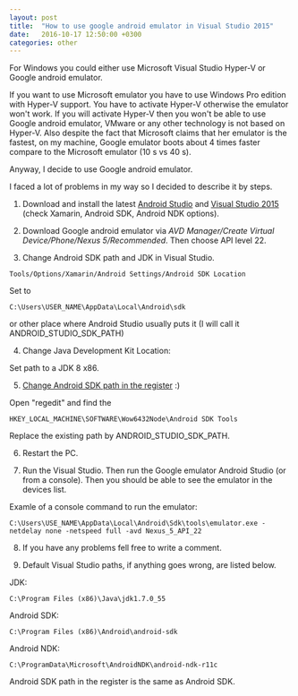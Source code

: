 ```yaml
---
layout: post
title:  "How to use google android emulator in Visual Studio 2015"
date:   2016-10-17 12:50:00 +0300
categories: other
---
```


For Windows you could either use Microsoft Visual Studio Hyper-V or Google android emulator. 

If you want to use Microsoft emulator you have to use Windows Pro edition with Hyper-V support. You have to activate Hyper-V otherwise the emulator won't work. If you will activate Hyper-V then you won't be able to use Google android emulator, VMware or any other technology is not based on Hyper-V. Also despite the fact that Microsoft claims that her emulator is the fastest, on my machine,  Google emulator boots about 4 times faster compare to the Microsoft emulator (10 s vs 40 s).

Anyway, I decide to use Google android emulator.

I faced a lot of problems in my way so I decided to describe it by steps.

1) Download and install the latest [Android Studio](https://developer.android.com/studio/index.html) and [Visual Studio 2015](https://www.visualstudio.com/vs/) (check Xamarin, Android SDK, Android NDK options).

2) Download Google android emulator via *AVD Manager/Create Virtual Device/Phone/Nexus 5/Recommended*. Then choose API level 22.

3) Change Android SDK path and JDK in Visual Studio.

```Tools/Options/Xamarin/Android Settings/Android SDK Location```

Set to 

```
C:\Users\USER_NAME\AppData\Local\Android\sdk
```

or other place where Android Studio usually puts it (I will call it ANDROID_STUDIO_SDK_PATH)

4) Change Java Development Kit Location:

Set path to a JDK 8 x86.

5) [Change Android SDK path in the register](https://msdn.microsoft.com/en-us/library/mt228282.aspx#ADB) :)

Open "regedit" and find the 

```
HKEY_LOCAL_MACHINE\SOFTWARE\Wow6432Node\Android SDK Tools
```

Replace the existing path by ANDROID_STUDIO_SDK_PATH.

6) Restart the PC.

7) Run the Visual Studio. Then run the Google emulator Android Studio (or from a console). Then you should be able to see the emulator in the devices list.

Examle of a console command to run the emulator:

```
C:\Users\USE_NAME\AppData\Local\Android\Sdk\tools\emulator.exe -netdelay none -netspeed full -avd Nexus_5_API_22
```

8) If you have any problems fell free to write a comment.

9) Default Visual Studio paths, if anything goes wrong, are listed below. 

JDK:
```
C:\Program Files (x86)\Java\jdk1.7.0_55
```

Android SDK:
```
C:\Program Files (x86)\Android\android-sdk
```

Android NDK:
```
C:\ProgramData\Microsoft\AndroidNDK\android-ndk-r11c
```

Android SDK path in the register is the same as Android SDK.
